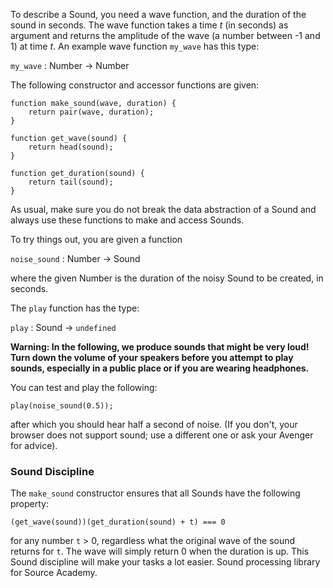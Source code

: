 To describe a Sound, you need a wave function, and the duration of the sound in seconds.
The wave function takes a time *t* (in seconds) as argument and returns the amplitude of the wave
(a number between -1 and 1) at time *t*. An example wave function `my_wave` has this type:

`my_wave` : Number → Number

The following constructor and accessor functions are given:

```
function make_sound(wave, duration) {
    return pair(wave, duration);
}

function get_wave(sound) {
    return head(sound);
}

function get_duration(sound) {
    return tail(sound);
}
```

As usual, make sure you do not break the data abstraction of a Sound and always use these
functions to make and access Sounds.

To try things out, you are given a function

`noise_sound` : Number → Sound

where the given Number is the duration of the noisy Sound to be created, in seconds.

The `play` function has the type:

`play` : Sound → `undefined`

**Warning: In the following, we produce sounds that might be very loud! Turn down the volume of
your speakers before you attempt to play sounds, especially in a public place or if you are wearing
headphones.**

You can test and play the following:

```
play(noise_sound(0.5));
```

after which you should hear half a second of noise. (If you don't, your browser does not support sound; use a different one or ask your Avenger for advice).

### Sound Discipline

The `make_sound` constructor ensures that all Sounds have the following property:
```
(get_wave(sound))(get_duration(sound) + t) === 0
```
for any number `t` > 0, regardless what the original wave of the sound returns for `t`.
The wave will simply return 0 when the duration is up.
This Sound discipline will make your tasks a lot easier.
Sound processing library for Source Academy.
